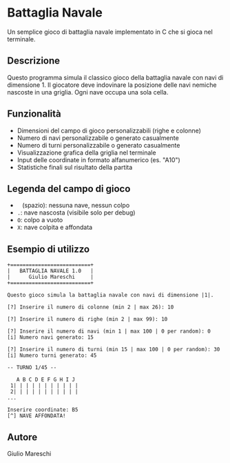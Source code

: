 # Battaglia Navale

Un semplice gioco di battaglia navale implementato in C che si gioca nel terminale.

## Descrizione

Questo programma simula il classico gioco della battaglia navale con navi di dimensione 1. Il giocatore deve indovinare la posizione delle navi nemiche nascoste in una griglia. Ogni nave occupa una sola cella.

## Funzionalità

- Dimensioni del campo di gioco personalizzabili (righe e colonne)
- Numero di navi personalizzabile o generato casualmente
- Numero di turni personalizzabile o generato casualmente
- Visualizzazione grafica della griglia nel terminale
- Input delle coordinate in formato alfanumerico (es. "A10")
- Statistiche finali sul risultato della partita

## Legenda del campo di gioco

- ` ` (spazio): nessuna nave, nessun colpo
- `.`: nave nascosta (visibile solo per debug)
- `O`: colpo a vuoto
- `X`: nave colpita e affondata

## Esempio di utilizzo

```
+==========================+
|   BATTAGLIA NAVALE 1.0   |
|      Giulio Mareschi     |
+==========================+

Questo gioco simula la battaglia navale con navi di dimensione |1|.

[?] Inserire il numero di colonne (min 2 | max 26): 10

[?] Inserire il numero di righe (min 2 | max 99): 10

[?] Inserire il numero di navi (min 1 | max 100 | 0 per random): 0
[i] Numero navi generato: 15

[?] Inserire il numero di turni (min 15 | max 100 | 0 per random): 30
[i] Numero turni generato: 45

-- TURNO 1/45 --

   A B C D E F G H I J 
 1| | | | | | | | | | |
 2| | | | | | | | | | |
...

Inserire coordinate: B5
[^] NAVE AFFONDATA!
```

## Autore

Giulio Mareschi
